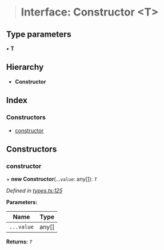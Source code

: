 > # Interface: Constructor <**T**>

## Type parameters

▪ **T**

## Hierarchy

* **Constructor**

## Index

### Constructors

* [constructor](_types_.constructor.md#constructor)

## Constructors

###  constructor

\+ **new Constructor**(...`value`: any[]): *`T`*

*Defined in [types.ts:125](https://github.com/polkadot-js/api/blob/2a5fd1c/packages/types/src/types.ts#L125)*

**Parameters:**

Name | Type |
------ | ------ |
`...value` | any[] |

**Returns:** *`T`*
